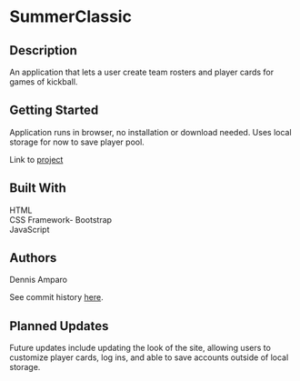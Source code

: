 # SummerClassic

## Description

An application that lets a user create team rosters and player cards for games of kickball.

## Getting Started

Application runs in browser, no installation or download needed.  Uses local storage for now to save player pool.

Link to [project](https://damparo.github.io/SummerClassic/)

## Built With

HTML <br>
CSS Framework- Bootstrap <br>
JavaScript <br>

## Authors
Dennis Amparo <br>

See commit history [here](https://github.com/damparo/SummerClassic/graphs/contributors).

## Planned Updates
Future updates include updating the look of the site, allowing users to customize player cards, log ins, and able to save accounts outside of local storage.


